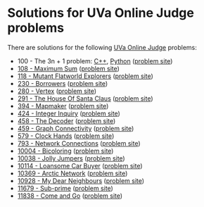 # Solutions for UVa Online Judge problems

There are solutions for the following
[UVa Online Judge](https://uva.onlinejudge.org/) problems:

* 100 - The 3n + 1 problem: [C++](00100.cc), [Python](00100.py)
  ([problem site](http://uva.onlinejudge.org/index.php?option=com_onlinejudge&Itemid=8&category=24&page=show_problem&problem=36))
* [108 - Maximum Sum](00108.cc)
  ([problem site](http://uva.onlinejudge.org/index.php?option=com_onlinejudge&Itemid=8&category=24&page=show_problem&problem=44))
* [118 - Mutant Flatworld Explorers](00118.cc)
  ([problem site](https://uva.onlinejudge.org/index.php?option=com_onlinejudge&Itemid=8&page=show_problem&category=24&problem=54))
* [230 - Borrowers](00230.cc)
  ([problem site](http://uva.onlinejudge.org/index.php?option=com_onlinejudge&Itemid=8&category=24&page=show_problem&problem=166))
* [280 - Vertex](00280.cc)
  ([problem site](https://uva.onlinejudge.org/index.php?option=com_onlinejudge&Itemid=8&category=24&page=show_problem&problem=216))
* [291 - The House Of Santa Claus](00291.cc)
  ([problem site](http://uva.onlinejudge.org/index.php?option=com_onlinejudge&Itemid=8&category=24&page=show_problem&problem=227))
* [394 - Mapmaker](00394.cc)
  ([problem site](http://uva.onlinejudge.org/index.php?option=com_onlinejudge&Itemid=8&category=24&page=show_problem&problem=330))
* [424 - Integer Inquiry](00424.cc)
  ([problem site](https://uva.onlinejudge.org/index.php?option=com_onlinejudge&Itemid=8&category=24&page=show_problem&problem=365))
* [458 - The Decoder](00458.cc)
  ([problem site](https://uva.onlinejudge.org/index.php?option=com_onlinejudge&Itemid=8&page=show_problem&category=24&problem=399))
* [459 - Graph Connectivity](00459.cc)
  ([problem site](https://uva.onlinejudge.org/index.php?option=com_onlinejudge&Itemid=8&page=show_problem&category=6&problem=400))
* [579 - Clock Hands](00579.cc)
  ([problem site](http://uva.onlinejudge.org/index.php?option=com_onlinejudge&Itemid=8&category=24&page=show_problem&problem=520))
* [793 - Network Connections](00793.cc)
  ([problem site](http://uva.onlinejudge.org/index.php?option=com_onlinejudge&Itemid=8&category=24&page=show_problem&problem=734))
* [10004 - Bicoloring](10004.cc)
  ([problem site](http://uva.onlinejudge.org/index.php?option=com_onlinejudge&Itemid=8&category=24&page=show_problem&problem=945))
* [10038 - Jolly Jumpers](10038.cc)
  ([problem site](http://uva.onlinejudge.org/index.php?option=com_onlinejudge&Itemid=8&category=24&page=show_problem&problem=979))
* [10114 - Loansome Car Buyer](10114.py)
  ([problem site](http://uva.onlinejudge.org/index.php?option=com_onlinejudge&Itemid=8&category=24&page=show_problem&problem=1055))
* [10369 - Arctic Network](10369.cc)
  ([problem site](http://uva.onlinejudge.org/index.php?option=com_onlinejudge&Itemid=8&category=24&page=show_problem&problem=1310))
* [10928 - My Dear Neighbours](10928.cc)
  ([problem site](http://uva.onlinejudge.org/index.php?option=com_onlinejudge&Itemid=8&category=24&page=show_problem&problem=1869))
* [11679 - Sub-prime](11679.cc)
  ([problem site](http://uva.onlinejudge.org/index.php?option=com_onlinejudge&Itemid=8&category=24&page=show_problem&problem=2726))
* [11838 - Come and Go](11838.cc)
  ([problem site](https://uva.onlinejudge.org/index.php?option=com_onlinejudge&Itemid=8&page=show_problem&category=24&problem=2938))

